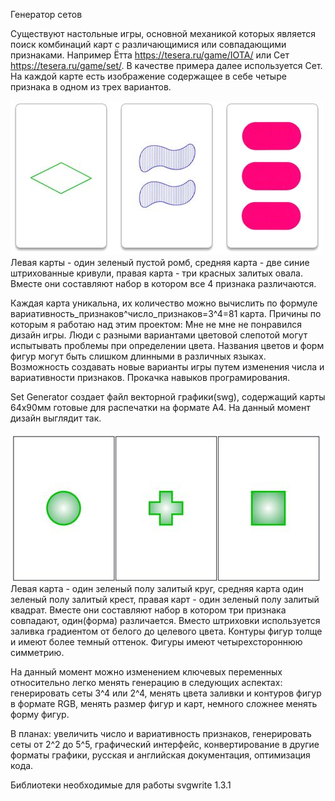 Генератор сетов

Существуют настольные игры, основной механикой которых является поиск комбинаций карт с различающимися или совпадающими признаками.
Например Ётта https://tesera.ru/game/IOTA/ или Сет https://tesera.ru/game/set/. В качестве примера далее используется Сет.
На каждой карте есть изображение содержащее в себе четыре признака в одном из трех вариантов.

![пример1](https://github.com/BoardGamer44/set_generator/blob/master/drw3.jpg)
Левая карты - один зеленый пустой ромб, средняя карта - две синие штрихованные кривули, правая карта - три красных залитых овала. Вместе они составляют набор в котором все 4 признака различаются.

Каждая карта уникальна, их количество можно вычислить по формуле вариативность_признаков^число_признаков=3^4=81 карта.
Причины по которым я работаю над этим проектом:
Мне не мне не понравился дизайн игры.
Люди с разными вариантами цветовой слепотой могут испытывать проблемы при определении цвета.
Названия цветов и форм фигур могут быть слишком длинными в различных языках.
Возможность создавать новые варианты игры путем изменения числа и вариативности признаков.
Прокачка навыков програмирования.

Set Generator создает файл векторной графики(swg), содержащий карты 64x90мм готовые для распечатки на формате A4.
На данный момент дизайн выглядит так.

![пример2](https://github.com/BoardGamer44/set_generator/blob/master/drw4.jpg)
Левая карта - один зеленый полу залитый круг, средняя карта один зеленый полу залитый крест, правая карт - один зеленый полу залитый квадрат. Вместе они составляют набор в котором три признака совпадают, один(форма) различается.
Вместо штриховки используется заливка градиентом от белого до целевого цвета. Контуры фигур толще и имеют более темный оттенок. Фигуры имеют четырехстороннюю симметрию.

На данный момент можно изменением ключевых переменных относительно легко менять генерацию в следующих аспектах:
генерировать сеты 3^4 или 2^4,
менять цвета заливки и контуров фигур в формате RGB,
менять размер фигур и карт,
немного сложнее менять форму фигур.

В планах:
увеличить число и вариативность признаков,
генерировать сеты от 2^2 до 5^5,
графический интерфейс,
конвертирование в другие форматы графики,
русская и английская документация,
оптимизация кода.

Библиотеки необходимые для работы
svgwrite 1.3.1
